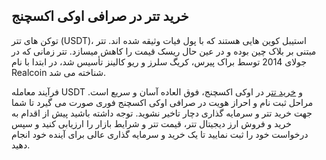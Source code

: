 ## خرید تتر در صرافی اوکی اکسچنج

توکن های تتر (USDT)، استیبل کوین هایی هستند که با پول فیات وثیقه شده اند. تتر مبتنی بر بلاک چین بوده و در عین حال ریسک قیمت را کاهش میسازد. تتر زمانی که در جولای 2014 توسط براک پیرس، کریگ سلرز و ریو کالینز تأسیس شد، در ابتدا با نام Realcoin شناخته می شد.

فرآیند معامله USDT و [خرید تتر](https://ok-ex.io/buy-and-sell/USDT/) در اوکی اکسچنج، فوق العاده آسان و سریع است. مراحل ثبت نام و احراز هویت در صرافی اوکی اکسچنج فوری صورت می گیرد تا شما جهت خرید تتر و سرمایه گذاری دچار تاخیر نشوید. توجه داشته باشید پیش از اقدام به خرید و فروش ارز دیجیتال تتر، قیمت تتر و شرایط بازار را ارزیابی کنید و سپس درخواست خود را ثبت نمایید تا یک خرید و سرمایه گذاری عالی برای آینده خود انجام دهید.
